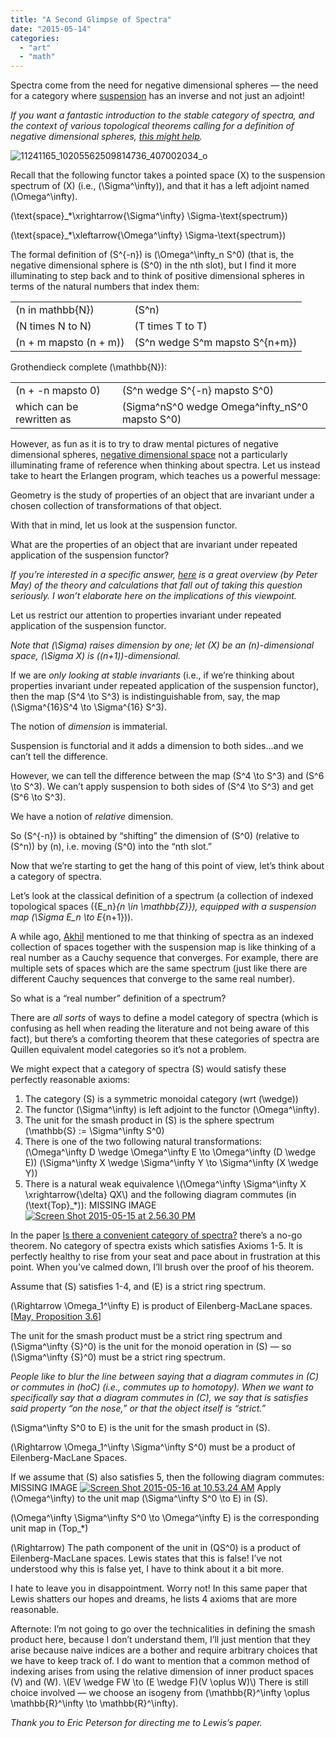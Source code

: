 ```yaml
---
title: "A Second Glimpse of Spectra"
date: "2015-05-14"
categories: 
  - "art"
  - "math"
---
```


Spectra come from the need for negative dimensional spheres — the need for a category where [suspension](http://en.wikipedia.org/wiki/Suspension_%28topology%29) has an inverse and not just an adjoint!

_If you want a fantastic introduction to the stable category of spectra, and the context of various topological theorems calling for a definition of negative dimensional spheres, [this might help](https://neil-strickland.staff.shef.ac.uk/research/stableintro.pdf)._

![11241165_10205562509814736_407002034_o](/wp-content/uploads/2015/05/11241165_10205562509814736_407002034_o1.jpg)

Recall that the following functor takes a pointed space \(X\) to the suspension spectrum of \(X\) (i.e., \(\Sigma^\infty\)), and that it has a left adjoint named \(\Omega^\infty\).

\(\text{space}_*\xrightarrow{\Sigma^\infty} \Sigma-\text{spectrum}\)

\(\text{space}_*\xleftarrow{\Omega^\infty} \Sigma-\text{spectrum}\)

The formal definition of \(S^{-n}\) is \(\Omega^\infty_n S^0\) (that is, the negative dimensional sphere is \(S^0\) in the nth slot), but I find it more illuminating to step back and to think of positive dimensional spheres in terms of the natural numbers that index them:

<table><tbody><tr><td>(n in mathbb{N})</td><td>(S^n)</td></tr><tr><td>(N times N to N)</td><td>(T times T to T)</td></tr><tr><td>(n + m mapsto (n + m))</td><td>(S^n wedge S^m mapsto S^{n+m})</td></tr></tbody></table>

Grothendieck complete \(\mathbb{N}\):

<table><tbody><tr><td>(n + -n mapsto 0)</td><td>(S^n wedge S^{-n} mapsto S^0)</td></tr><tr><td>which can be rewritten as</td><td>(Sigma^nS^0 wedge Omega^infty_nS^0 mapsto S^0)</td></tr></tbody></table>

However, as fun as it is to try to draw mental pictures of negative dimensional spheres, [negative dimensional space](http://www.forthelukeofmath.com/documents/Wolcott-McTernan-workshop.pdf) not a particularly illuminating frame of reference when thinking about spectra. Let us instead take to heart the Erlangen program, which teaches us a powerful message:

Geometry is the study of properties of an object that are invariant under a chosen collection of transformations of that object.

With that in mind, let us look at the suspension functor.

What are the properties of an object that are invariant under repeated application of the suspension functor?

_If you’re interested in a specific answer, [here](http://www.math.uchicago.edu/~may/PAPERS/history.pdf) is a great overview (by Peter May) of the theory and calculations that fall out of taking this question seriously. I won’t elaborate here on the implications of this viewpoint._

Let us restrict our attention to properties invariant under repeated application of the suspension functor.

_Note that \(\Sigma\) raises dimension by one; let \(X\) be an \(n\)-dimensional space, \(\Sigma X\) is \((n+1)\)-dimensional._

If we are _only looking at stable invariants_ (i.e., if we’re thinking about properties invariant under repeated application of the suspension functor), then the map \(S^4 \to S^3\) is indistinguishable from, say, the map \(\Sigma^{16}S^4 \to \Sigma^{16} S^3\).

The notion of _dimension_ is immaterial.

Suspension is functorial and it adds a dimension to both sides…and we can’t tell the difference.

However, we can tell the difference between the map \(S^4 \to S^3\) and \(S^6 \to S^3\). We can’t apply suspension to both sides of \(S^4 \to S^3\) and get \(S^6 \to S^3\).

We have a notion of _relative_ dimension.

So \(S^{-n}\) is obtained by “shifting” the dimension of \(S^0\) (relative to \(S^n\)) by \(n\), i.e. moving \(S^0\) into the “nth slot.”

Now that we’re starting to get the hang of this point of view, let’s think about a category of spectra.

Let’s look at the classical definition of a spectrum (a collection of indexed topological spaces \({E_n}_{n \in \mathbb{Z}}\), equipped with a suspension map \(\Sigma E_n \to E_{n+1}\)).

A while ago, [Akhil](https://amathew.wordpress.com/) mentioned to me that thinking of spectra as an indexed collection of spaces together with the suspension map is like thinking of a real number as a Cauchy sequence that converges. For example, there are multiple sets of spaces which are the same spectrum (just like there are different Cauchy sequences that converge to the same real number).

So what is a “real number” definition of a spectrum?

There are _all sorts_ of ways to define a model category of spectra (which is confusing as hell when reading the literature and not being aware of this fact), but there’s a comforting theorem that these categories of spectra are Quillen equivalent model categories so it’s not a problem.

We might expect that a category of spectra \(S\) would satisfy these perfectly reasonable axioms:

1. The category \(S\) is a symmetric monoidal category (wrt \(\wedge\))
2. The functor \(\Sigma^\infty\) is left adjoint to the functor \(\Omega^\infty\).
3. The unit for the smash product in \(S\) is the sphere spectrum \(\mathbb{S} := \Sigma^\infty S^0\)
4. There is one of the two following natural transformations: \(\Omega^\infty D \wedge \Omega^\infty E \to \Omega^\infty (D \wedge E)\) \(\Sigma^\infty X \wedge \Sigma^\infty Y \to \Sigma^\infty (X \wedge Y)\)
5. There is a natural weak equivalence \\(\Omega^\infty \Sigma^\infty X \xrightarrow{\delta} QX\\) and the following diagram commutes (in \(\text{Top}_*\)): MISSING IMAGE [![Screen Shot 2015-05-15 at 2.56.30 PM](/wp-content/uploads/2015/05/Screen-Shot-2015-05-15-at-2.56.30-PM.png)](/wp-content/uploads/2015/05/Screen-Shot-2015-05-15-at-2.56.30-PM.png)

In the paper [Is there a convenient category of spectra?](http://www.sciencedirect.com/science/article/pii/0022404991900306) there’s a no-go theorem. No category of spectra exists which satisfies Axioms 1-5. It is perfectly healthy to rise from your seat and pace about in frustration at this point. When you’ve calmed down, I’ll brush over the proof of his theorem.

Assume that \(S\) satisfies 1-4, and \(E\) is a strict ring spectrum.

\(\Rightarrow \Omega_1^\infty E\) is product of Eilenberg-MacLane spaces. [[May, Proposition 3.6](http://citeseerx.ist.psu.edu/viewdoc/download?doi=10.1.1.170.2840&rep=rep1&type=pdf)]

The unit for the smash product must be a strict ring spectrum and \(\Sigma^\infty {S}^0\) is the unit for the monoid operation in \(S\) — so \(\Sigma^\infty {S}^0\) must be a strict ring spectrum.

_People like to blur the line between saying that a diagram commutes in \(C\) or commutes in \(hoC\) (i.e., commutes up to homotopy). When we want to specifically say that a diagram commutes in \(C\), we say that is satisfies said property “on the nose,” or that the object itself is “strict.”_

\(\Sigma^\infty S^0 to E\) is the unit for the smash product in \(S\).

\(\Rightarrow \Omega_1^\infty \Sigma^\infty S^0\) must be a product of Eilenberg-MacLane Spaces.

If we assume that \(S\) also satisfies 5, then the following diagram commutes: MISSING IMAGE [![Screen Shot 2015-05-16 at 10.53.24 AM](/wp-content/uploads/2015/05/Screen-Shot-2015-05-16-at-10.53.24-AM.png)](/wp-content/uploads/2015/05/Screen-Shot-2015-05-16-at-10.53.24-AM.png) Apply \(\Omega^\infty\) to the unit map \(\Sigma^\infty S^0 \to E\) in \(S\).

\(\Omega^\infty \Sigma^\infty S^0 \to \Omega^\infty E\) is the corresponding unit map in \(Top_*\)

\(\Rightarrow\) The path component of the unit in \(QS^0\) is a product of Eilenberg-MacLane spaces. Lewis states that this is false! I’ve not understood why this is false yet, I have to think about it a bit more.

I hate to leave you in disappointment. Worry not! In this same paper that Lewis shatters our hopes and dreams, he lists 4 axioms that are more reasonable.

Afternote: I’m not going to go over the technicalities in defining the smash product here, because I don’t understand them, I’ll just mention that they arise because naive indices are a bother and require arbitrary choices that we have to keep track of. I do want to mention that a common method of indexing arises from using the relative dimension of inner product spaces \(V\) and \(W\). \\(EV \wedge FW \to (E \wedge F)(V \oplus W)\\) There is still choice involved — we choose an isogeny from \(\mathbb{R}^\infty \oplus \mathbb{R}^\infty \to \mathbb{R}^\infty\).

_Thank you to Eric Peterson for directing me to Lewis’s paper._
